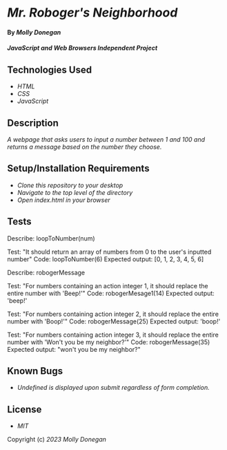 # _Mr. Roboger's Neighborhood_

#### By _**Molly Donegan**_

#### _JavaScript and Web Browsers Independent Project_

## Technologies Used

* _HTML_
* _CSS_
* _JavaScript_

## Description

_A webpage that asks users to input a number between 1 and 100 and returns a message based on the number they choose._

## Setup/Installation Requirements

* _Clone this repository to your desktop_
* _Navigate to the top level of the directory_
* _Open index.html in your browser_

## Tests

Describe: loopToNumber(num) 

Test: "It should return an array of numbers from 0 to the user's inputted number"
Code: loopToNumber(6)
Expected output: [0, 1, 2, 3, 4, 5, 6]


Describe: robogerMessage

Test: "For numbers containing an action integer 1, it should replace the entire number with 'Beep!'"
Code: robogerMesage1(14)
Expected output: 'beep!'

Test: "For numbers containing action integer 2, it should replace the entire number with 'Boop!'"
Code: robogerMessage(25)
Expected output: 'boop!'

Test: "For numbers containing action integer 3, it should replace the entire number with 'Won't you be my neighbor?'"
Code: robogerMessage(35)
Expected output: "won't you be my neighbor?"

## Known Bugs

* _Undefined is displayed upon submit regardless of form completion._

## License

* _MIT_

Copyright (c) _2023_ _Molly Donegan_







